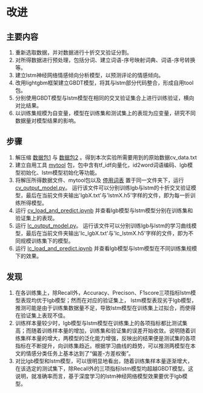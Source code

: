 # 改进

##  主要内容

1. 重新选取数据，并对数据进行十折交叉验证分割。
2. 对所得数据进行预处理，包括分词、建立词语-序号映射词典、词语-序号转换等。
3. 建立lstm神经网络情感倾向分析模型，以预测评论的情感倾向。
4. 改用lightgbm框架建立GBDT模型，将其与lstm部分代码整合，形成自用tool包。
5. 分别使用GBDT模型与lstm模型在相同的交叉验证集合上进行训练验证，横向对比结果。
6. 以训练集规模为自变量，模型在训练集和测试集上的表现为应变量，研究不同数据量对模型结果的影响。


## 步骤
1. 解压缩
[数据包1](https://github.com/VillardX/GBDT_game_reviews/blob/main/lstm_vs_lgb/cv_data.part1.rar)
与
[数据包2](https://github.com/VillardX/GBDT_game_reviews/blob/main/lstm_vs_lgb/cv_data.part2.rar)
。得到本次实验所需要用到的原始数据cv_data.txt
2. 建立自用工具
[mytool](https://github.com/VillardX/GBDT_game_reviews/blob/main/lstm_vs_lgb/mytool.py)
包，包中含有tf_idf向量化，id2word词语编码、lgb模型初始化、lstm模型初始化等功能。
3. 将解压所得数据文件、mytool包以及
[停用词表](https://github.com/VillardX/GBDT_game_reviews/blob/main/lstm_vs_lgb/stopwords.txt)
置于同一文件夹下，运行
[cv_output_model.py](https://github.com/VillardX/GBDT_game_reviews/blob/main/lstm_vs_lgb/cv_output_model.py)。
运行该文件可以分别训练lgb与lstm的十折交叉验证模型，最后在当前文件夹输出'lgbX.txt'与'lstmX.h5'字样的文件，即为每一折训练所得模型。
4. 运行
[cv_load_and_predict.ipynb](https://github.com/VillardX/GBDT_game_reviews/blob/main/lstm_vs_lgb/cv_load_and_predict.ipynb)
并查看lgb模型与lstm模型分别在训练集和验证集上的表现。
5. 运行
[lc_output_model.py](https://github.com/VillardX/GBDT_game_reviews/blob/main/lstm_vs_lgb/lc_output_model.py)。
运行该文件可以分别训练lgb与lstm的学习曲线模型，最后在当前文件夹输出'lc_lgbX.txt'与'lc_lstmX.h5'字样的文件，即为不同规模训练集下的模型。
6. 运行
[lc_load_and_predict.ipynb](https://github.com/VillardX/GBDT_game_reviews/blob/main/lstm_vs_lgb/lc_load_and_predict.ipynb)
并查看lgb模型与lstm模型在不同训练集规模下的效果。

## 发现
1. 在各训练集上，除Recall外，Accuracy、Precison、F1score三项指标lstm模型表现均优于lgb模型；然而在对应的验证集上， lstm模型表现劣于lgb模型，推测可能是由于训练集数据量不足，导致lstm模型在训练集上过拟合，而使得在验证集上表现不佳。
2. 训练样本量较少时，lgb模型与lstm模型在训练集上的各项指标都比测试集高；而随着训练样本量的增加，训练集和验证集的误差开始收敛。说明随着训练集样本量的增大，两模型的泛化能力增强，反映出的结果便是测试集的各项指标在不断提升，向训练集趋近。根据学习曲线的趋势，可以推测两模型在本文的情感分类任务上基本达到了“偏差-方差权衡”。
3. 对比lgb模型和lstm模型，可以很明显地看出，随着训练集样本量逐渐增大，在该选定的测试集下，除Recall外的三项指标lstm模型均超越GBDT模型。这说明，就准确率而言，基于深度学习的lstm神经网络模型效果要优于lgb模型。

